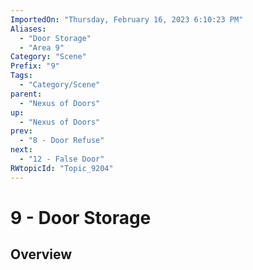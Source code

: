 ```yaml
---
ImportedOn: "Thursday, February 16, 2023 6:10:23 PM"
Aliases:
  - "Door Storage"
  - "Area 9"
Category: "Scene"
Prefix: "9"
Tags:
  - "Category/Scene"
parent:
  - "Nexus of Doors"
up:
  - "Nexus of Doors"
prev:
  - "8 - Door Refuse"
next:
  - "12 - False Door"
RWtopicId: "Topic_9204"
---
```

# 9 - Door Storage
## Overview
